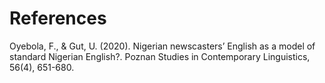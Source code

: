

# References

Oyebola, F., & Gut, U. (2020). Nigerian newscasters’ English as a model of standard Nigerian English?. Poznan Studies in Contemporary Linguistics, 56(4), 651-680.